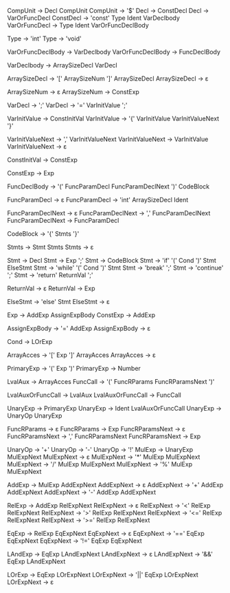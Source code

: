 CompUnit -> Decl CompUnit
CompUnit -> '$'
Decl -> ConstDecl
Decl -> VarOrFuncDecl
ConstDecl -> 'const' Type Ident VarDeclbody
VarOrFuncDecl -> Type Ident VarOrFuncDeclBody

Type -> 'int'
Type -> 'void'

VarOrFuncDeclBody -> VarDeclbody 
VarOrFuncDeclBody -> FuncDeclBody

VarDeclbody -> ArraySizeDecl VarDecl

ArraySizeDecl -> '[' ArraySizeNum ']' ArraySizeDecl
ArraySizeDecl -> ε

ArraySizeNum -> ε
ArraySizeNum -> ConstExp

VarDecl -> ';'
VarDecl -> '=' VarInitValue ';'

VarInitValue -> ConstInitVal
VarInitValue -> '{' VarInitValue VarInitValueNext '}'

VarInitValueNext -> ',' VarInitValueNext
VarInitValueNext -> VarInitValue
VarInitValueNext -> ε

ConstInitVal -> ConstExp

ConstExp -> Exp

FuncDeclBody -> '(' FuncParamDecl FuncParamDeclNext ')' CodeBlock

FuncParamDecl -> ε
FuncParamDecl -> 'int' ArraySizeDecl Ident

FuncParamDeclNext -> ε
FuncParamDeclNext -> ',' FuncParamDeclNext
FuncParamDeclNext -> FuncParamDecl

CodeBlock -> '{' Stmts '}'

Stmts -> Stmt Stmts
Stmts -> ε

Stmt -> Decl
Stmt -> Exp ';'
Stmt -> CodeBlock 
Stmt -> 'if' '(' Cond ')' Stmt ElseStmt 
Stmt -> 'while' '(' Cond ')' Stmt
Stmt -> 'break' ';'
Stmt -> 'continue' ';'
Stmt -> 'return' ReturnVal ';'

ReturnVal -> ε
ReturnVal -> Exp

ElseStmt -> 'else' Stmt
ElseStmt -> ε




Exp -> AddExp AssignExpBody
ConstExp -> AddExp

AssignExpBody -> '=' AddExp
AssignExpBody -> ε

Cond -> LOrExp

ArrayAcces -> '[' Exp ']' ArrayAcces
ArrayAcces -> ε

PrimaryExp -> '(' Exp ')' 
PrimaryExp -> Number

LvalAux -> ArrayAcces
FuncCall -> '(' FuncRParams FuncRParamsNext ')' 

LvalAuxOrFuncCall -> LvalAux
LvalAuxOrFuncCall -> FuncCall

UnaryExp -> PrimaryExp 
UnaryExp -> Ident LvalAuxOrFuncCall
UnaryExp -> UnaryOp UnaryExp

FuncRParams -> ε
FuncRParams -> Exp
FuncRParamsNext -> ε
FuncRParamsNext -> ',' FuncRParamsNext
FuncRParamsNext -> Exp

UnaryOp -> '+'
UnaryOp -> '-'
UnaryOp -> '!'
MulExp -> UnaryExp MulExpNext
MulExpNext -> ε
MulExpNext -> '*' MulExp MulExpNext
MulExpNext -> '/' MulExp MulExpNext
MulExpNext -> '%' MulExp MulExpNext

AddExp -> MulExp AddExpNext
AddExpNext -> ε
AddExpNext -> '+' AddExp AddExpNext
AddExpNext -> '-' AddExp AddExpNext

RelExp -> AddExp RelExpNext
RelExpNext -> ε
RelExpNext -> '<' RelExp RelExpNext
RelExpNext -> '>' RelExp RelExpNext
RelExpNext -> '<=' RelExp RelExpNext
RelExpNext -> '>=' RelExp RelExpNext

EqExp -> RelExp EqExpNext
EqExpNext -> ε
EqExpNext -> '==' EqExp EqExpNext
EqExpNext -> '!=' EqExp EqExpNext

LAndExp -> EqExp LAndExpNext
LAndExpNext -> ε
LAndExpNext -> '&&' EqExp LAndExpNext

LOrExp -> EqExp LOrExpNext
LOrExpNext -> '||' EqExp LOrExpNext
LOrExpNext -> ε

